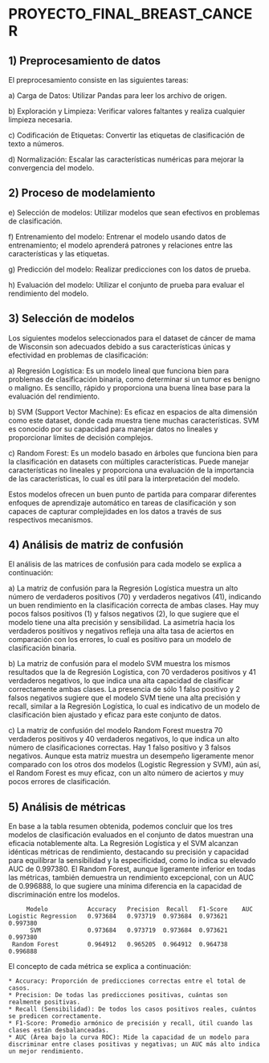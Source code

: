 # PROYECTO_FINAL_BREAST_CANCER

## 1) Preprocesamiento de datos
El preprocesamiento consiste en las siguientes tareas:

a) Carga de Datos: Utilizar Pandas para leer los archivo de origen.

b) Exploración y Limpieza: Verificar valores faltantes y realiza cualquier limpieza necesaria.

c) Codificación de Etiquetas: Convertir las etiquetas de clasificación de texto a números.

d) Normalización: Escalar las características numéricas para mejorar la convergencia del modelo.

## 2) Proceso de modelamiento

e) Selección de modelos: Utilizar modelos que sean efectivos en problemas de clasificación.

f) Entrenamiento del modelo: Entrenar el modelo usando datos de entrenamiento; el modelo aprenderá patrones y relaciones entre las características y las etiquetas.

g) Predicción del modelo: Realizar predicciones con los datos de prueba.

h) Evaluación del modelo: Utilizar el conjunto de prueba para evaluar el rendimiento del modelo.

## 3) Selección de modelos
Los siguientes modelos seleccionados para el dataset de cáncer de mama de Wisconsin son adecuados debido a sus características únicas y efectividad en problemas de clasificación:

a) Regresión Logística: Es un modelo lineal que funciona bien para problemas de clasificación binaria, como determinar si un tumor es benigno o maligno. Es sencillo, rápido y proporciona una buena línea base para la evaluación del rendimiento.

b) SVM (Support Vector Machine): Es eficaz en espacios de alta dimensión como este dataset, donde cada muestra tiene muchas características. SVM es conocido por su capacidad para manejar datos no lineales y proporcionar límites de decisión complejos.

c) Random Forest: Es un modelo basado en árboles que funciona bien para la clasificación en datasets con múltiples características. Puede manejar características no lineales y proporciona una evaluación de la importancia de las características, lo cual es útil para la interpretación del modelo.

Estos modelos ofrecen un buen punto de partida para comparar diferentes enfoques de aprendizaje automático en tareas de clasificación y son capaces de capturar complejidades en los datos a través de sus respectivos mecanismos.

## 4) Análisis de matriz de confusión
El análisis de las matrices de confusión para cada modelo se explica a continuación:

a) La matriz de confusión para la Regresión Logística muestra un alto número de verdaderos positivos (70) y verdaderos negativos (41), indicando un buen rendimiento en la clasificación correcta de ambas clases. Hay muy pocos falsos positivos (1) y falsos negativos (2), lo que sugiere que el modelo tiene una alta precisión y sensibilidad. La asimetría hacia los verdaderos positivos y negativos refleja una alta tasa de aciertos en comparación con los errores, lo cual es positivo para un modelo de clasificación binaria.

b) La matriz de confusión para el modelo SVM muestra los mismos resultados que la de Regresión Logística, con 70 verdaderos positivos y 41 verdaderos negativos, lo que indica una alta capacidad de clasificar correctamente ambas clases. La presencia de sólo 1 falso positivo y 2 falsos negativos sugiere que el modelo SVM tiene una alta precisión y recall, similar a la Regresión Logística, lo cual es indicativo de un modelo de clasificación bien ajustado y eficaz para este conjunto de datos.

c) La matriz de confusión del modelo Random Forest muestra 70 verdaderos positivos y 40 verdaderos negativos, lo que indica un alto número de clasificaciones correctas. Hay 1 falso positivo y 3 falsos negativos. Aunque esta matriz muestra un desempeño ligeramente menor comparado con los otros dos modelos (Logistic Regression y SVM), aún así, el Random Forest es muy eficaz, con un alto número de aciertos y muy pocos errores de clasificación.

## 5) Análisis de métricas
En base a la tabla resumen obtenida, podemos concluir que los tres modelos de clasificación evaluados en el conjunto de datos muestran una eficacia notablemente alta. La Regresión Logística y el SVM alcanzan idénticas métricas de rendimiento, destacando su precisión y capacidad para equilibrar la sensibilidad y la especificidad, como lo indica su elevado AUC de 0.997380. El Random Forest, aunque ligeramente inferior en todas las métricas, también demuestra un rendimiento excepcional, con un AUC de 0.996888, lo que sugiere una mínima diferencia en la capacidad de discriminación entre los modelos.

         Modelo           Accuracy   Precision  Recall   F1-Score    AUC
    Logistic Regression   0.973684   0.973719  0.973684  0.973621  0.997380
          SVM             0.973684   0.973719  0.973684  0.973621  0.997380
     Random Forest        0.964912   0.965205  0.964912  0.964738  0.996888

El concepto de cada métrica se explica a continuación:
    
    * Accuracy: Proporción de predicciones correctas entre el total de casos.
    * Precision: De todas las predicciones positivas, cuántas son realmente positivas.
    * Recall (Sensibilidad): De todos los casos positivos reales, cuántos se predicen correctamente.
    * F1-Score: Promedio armónico de precisión y recall, útil cuando las clases están desbalanceadas.
    * AUC (Área bajo la curva ROC): Mide la capacidad de un modelo para discriminar entre clases positivas y negativas; un AUC más alto indica un mejor rendimiento.
